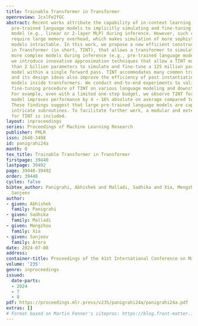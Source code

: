 ```yaml
---
title: Trainable Transformer in Transformer
openreview: JcxlFe2fGC
abstract: Recent works attribute the capability of in-context learning (ICL) in large
  pre-trained language models to implicitly simulating and fine-tuning an internal
  model (e.g., linear or 2-layer MLP) during inference. However, such constructions
  require large memory overhead, which makes simulation of more sophisticated internal
  models intractable. In this work, we propose a new efficient construction, Transformer
  in Transformer (in short, TINT), that allows a transformer to simulate and fine-tune
  more complex models during inference (e.g., pre-trained language models). In particular,
  we introduce innovative approximation techniques that allow a TINT model with less
  than 2 billion parameters to simulate and fine-tune a 125 million parameter transformer
  model within a single forward pass. TINT accommodates many common transformer variants
  and its design ideas also improve the efficiency of past instantiations of simple
  models inside transformers. We conduct end-to-end experiments to validate the internal
  fine-tuning procedure of TINT on various language modeling and downstream tasks.
  For example, even with a limited one-step budget, we observe TINT for a OPT-125M
  model improves performance by 4 − 16% absolute on average compared to OPT-125M.
  These findings suggest that large pre-trained language models are capable of performing
  intricate subroutines. To facilitate further work, a modular and extensible codebase
  for TINT is included.
layout: inproceedings
series: Proceedings of Machine Learning Research
publisher: PMLR
issn: 2640-3498
id: panigrahi24a
month: 0
tex_title: Trainable Transformer in Transformer
firstpage: 39448
lastpage: 39492
page: 39448-39492
order: 39448
cycles: false
bibtex_author: Panigrahi, Abhishek and Malladi, Sadhika and Xia, Mengzhou and Arora,
  Sanjeev
author:
- given: Abhishek
  family: Panigrahi
- given: Sadhika
  family: Malladi
- given: Mengzhou
  family: Xia
- given: Sanjeev
  family: Arora
date: 2024-07-08
address:
container-title: Proceedings of the 41st International Conference on Machine Learning
volume: '235'
genre: inproceedings
issued:
  date-parts:
  - 2024
  - 7
  - 8
pdf: https://proceedings.mlr.press/v235/panigrahi24a/panigrahi24a.pdf
extras: []
# Format based on Martin Fenner's citeproc: https://blog.front-matter.io/posts/citeproc-yaml-for-bibliographies/
---
```

